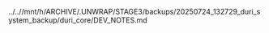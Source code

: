 ../..//mnt/h/ARCHIVE/.UNWRAP/STAGE3/backups/20250724_132729_duri_system_backup/duri_core/DEV_NOTES.md